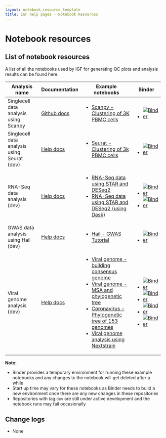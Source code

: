 ```yaml
---
layout: notebook_resource_template
title: IGF help pages - Notebook Resources
---
```


# Notebook resources

## List of notebook resources

A list of all the notebooks used by IGF for generating QC plots and analysis results can be found here.

<div class="table-responsive">
<table class="table table-hover">
  <thead class="table-light">
    <tr style="text-align: center;">
      <th scope="col">Analysis name</th>
      <th scope="col">Documentation</th>
      <th scope="col">Example notebooks</th>
      <th scope="col">Binder</th>
    </tr>
  </thead>
  <tbody>
    <tr>
      <td>Singlecell data analysis using Scanpy</td>
      <td><a href="https://github.com/imperial-genomics-facility/scanpy-notebook-image">Github docs</a></td>
      <td><ul><li><a href="https://nbviewer.jupyter.org/github/imperial-genomics-facility/scanpy-notebook-image/blob/master/examples/Clustering_3K_PBMCs_v0.0.2.ipynb">Scanpy - Clustering of 3K PBMC cells</a></li></ul></td>
      <td><ul><li><a href="https://mybinder.org/v2/gh/imperial-genomics-facility/scanpy-notebook-image/master?urlpath=lab%2Ftree%2Fexamples%2FClustering_3K_PBMCs_v0.0.2.ipynb"><img alt="Binder" src="https://mybinder.org/badge_logo.svg"></a></li></ul></td>
    </tr>
    <tr>
      <td>Singlecell data analysis using Seurat (dev)</td>
      <td><a href="https://seurat-notebook-image.readthedocs.io/en/latest/">Help docs</a></td>
      <td><ul><li><a href="https://nbviewer.jupyter.org/github/imperial-genomics-facility/seurat-notebook-image/blob/master/examples/seurat_pbmc_v0.0.1.ipynb">Seurat - Clustering of 3k PBMC cells</a></li></ul></td>
      <td><ul><li><a href="https://mybinder.org/v2/gh/imperial-genomics-facility/seurat-notebook-image/master?urlpath=lab%2Ftree%2Fexamples%2Fseurat_pbmc_v0.0.1.ipynb"><img alt="Binder" src="https://mybinder.org/badge_logo.svg"></a></li></ul></td>
    </tr>
    <tr>
      <td>RNA-Seq data analysis (dev)</td>
      <td><a href="https://rnaseq-notebook-image.readthedocs.io/en/latest/">Help docs</a></td>
      <td><ul><li><a href="https://nbviewer.jupyter.org/github/imperial-genomics-facility/rnaseq-notebook-image/blob/master/examples/rnaseq_example_1_v0.0.1.ipynb">RNA-Seq data using STAR and DESeq2</a></li><li><a href="https://nbviewer.jupyter.org/github/imperial-genomics-facility/rnaseq-notebook-image/blob/master/examples/rnaseq_example_dask_1_v0.0.1.ipynb">RNA-Seq data using STAR and DESeq2 (using Dask)</a></li></ul></td>
      <td><ul><li><a href="https://notebooks.gesis.org/binder/v2/gh/imperial-genomics-facility/rnaseq-notebook-image/master?urlpath=lab%2Ftree%2Fexamples%2Frnaseq_example_1_v0.0.1.ipynb"><img alt="Binder" src="https://mybinder.org/badge_logo.svg"></a></li><li><a href="https://notebooks.gesis.org/binder/v2/gh/imperial-genomics-facility/rnaseq-notebook-image/master?urlpath=lab%2Ftree%2Fexamples%2Frnaseq_example_dask_1_v0.0.1.ipynb"><img alt="Binder" src="https://mybinder.org/badge_logo.svg"></a></li></ul></td>
    </tr>
    <tr>
      <td>GWAS data analysis using Hail (dev)</td>
      <td><a href="https://hail-notebook-image.readthedocs.io/en/latest">Help docs</a></td>
      <td><ul><li><a href="https://nbviewer.jupyter.org/github/imperial-genomics-facility/hail-notebook-image/blob/master/examples/hail_GWAS_v0.0.1.ipynb">Hail - GWAS Tutorial</a></li></ul></td>
      <td><ul><li><a href="https://mybinder.org/v2/gh/imperial-genomics-facility/hail-notebook-image/master?urlpath=lab%2Ftree%2Fexamples%2Fhail_GWAS_v0.0.1.ipynb"><img alt="Binder" src="https://mybinder.org/badge_logo.svg"></a></li></ul></td>
    </tr>
    <tr>
      <td>Viral genome analysis (dev)</td>
      <td><a href="https://viral-genome-notebook-image.readthedocs.io/en/latest/">Help docs</a></td>
      <td><ul><li><a href="https://nbviewer.jupyter.org/github/imperial-genomics-facility/viral-genome-notebook-image/blob/master/examples/coronavirus_analysis_build_consensus_fasta.ipynb">Viral genome - building consensus genome</a></li><li><a href="https://nbviewer.jupyter.org/github/imperial-genomics-facility/viral-genome-notebook-image/blob/master/examples/coronavirus_analysis_multiple_sequence_alignment_and_tree_building.ipynb">Viral genome - MSA and phylogenetic tree</a></li><li><a href="https://nbviewer.jupyter.org/github/imperial-genomics-facility/viral-genome-notebook-image/blob/master/examples/coronavirus_analysis_Tree_building_for_153_Coronavirus_genomes.ipynb">Coronavirus - Phylogenetic tree of 153 genomes</a></li><li><a href="https://nbviewer.jupyter.org/github/imperial-genomics-facility/viral-genome-notebook-image/blob/master/examples/coronavirus_analysis_alignment_and_tree_building_using_Nextstrain.ipynb">Viral genome analysis using Nextstrain</a></li></ul></td>
      <td><ul><li><a href="https://mybinder.org/v2/gh/imperial-genomics-facility/viral-genome-notebook-image/master?urlpath=lab%2Ftree%2Fexamples%2Fcoronavirus_analysis_build_consensus_fasta.ipynb"><img alt="Binder" src="https://mybinder.org/badge_logo.svg"></a></li><li><a href="https://mybinder.org/v2/gh/imperial-genomics-facility/viral-genome-notebook-image/master?urlpath=lab%2Ftree%2Fexamples%2Fcoronavirus_analysis_multiple_sequence_alignment_and_tree_building.ipynb"><img alt="Binder" src="https://mybinder.org/badge_logo.svg"></a></li><li><a href="https://mybinder.org/v2/gh/imperial-genomics-facility/viral-genome-notebook-image/master?urlpath=lab%2Ftree%2Fexamples%2Fcoronavirus_analysis_Tree_building_for_153_Coronavirus_genomes.ipynb"><img alt="Binder" src="https://mybinder.org/badge_logo.svg"></a></li><li><a href="https://mybinder.org/v2/gh/imperial-genomics-facility/viral-genome-notebook-image/master?urlpath=lab%2Ftree%2Fexamples%2Fcoronavirus_analysis_alignment_and_tree_building_using_Nextstrain.ipynb"><img alt="Binder" src="https://mybinder.org/badge_logo.svg"></a></li></ul></td>
    </tr>
  </tbody>
</table>
</div>

__Note:__ 
* Binder provides a temporary environment for running these example notebooks and any changes to the notebook will get deleted after a while
* Start up time may vary for these notebooks as Binder needs to build a new environment once there are any new changes in these repositories
* Repositories with tag `dev` are still under active development and the notebook runs may fail occasionally 

## Change logs
* None

